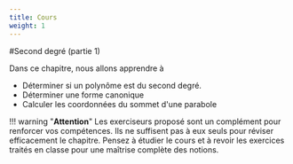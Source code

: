 ```yaml
---
title: Cours
weight: 1
---
```


#Second degré (partie 1)

Dans ce chapitre, nous allons apprendre à

* Déterminer si un polynôme est du second degré.
* Déterminer une forme canonique 
* Calculer les coordonnées du sommet d'une parabole

!!! warning "**Attention**" 
    Les exerciseurs proposé sont un complément pour renforcer vos compétences. Ils ne suffisent pas à eux seuls pour réviser efficacement le chapitre. Pensez à étudier le cours et à revoir les exercices traités en classe pour une maîtrise complète des notions.